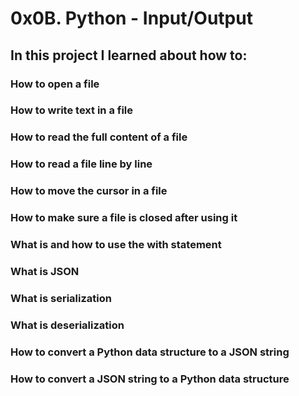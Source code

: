 # 0x0B. Python - Input/Output
## In this project I learned about how to:
### How to open a file
### How to write text in a file
### How to read the full content of a file
### How to read a file line by line
### How to move the cursor in a file
### How to make sure a file is closed after using it
### What is and how to use the with statement
### What is JSON
### What is serialization
### What is deserialization
### How to convert a Python data structure to a JSON string
### How to convert a JSON string to a Python data structure
